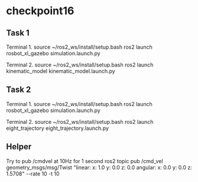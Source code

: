 # checkpoint16

## Task 1
Terminal 1.
source ~/ros2_ws/install/setup.bash
ros2 launch rosbot_xl_gazebo simulation.launch.py

Terminal 2.
source ~/ros2_ws/install/setup.bash
ros2 launch kinematic_model kinematic_model.launch.py

## Task 2
Terminal 1.
source ~/ros2_ws/install/setup.bash
ros2 launch rosbot_xl_gazebo simulation.launch.py

Terminal 2.
source ~/ros2_ws/install/setup.bash
ros2 launch eight_trajectory eight_trajectory.launch.py

## Helper
Try to pub /cmdvel at 10Hz for 1 second
ros2 topic pub /cmd_vel geometry_msgs/msg/Twist "linear:
  x: 1.0
  y: 0.0
  z: 0.0
angular:
  x: 0.0
  y: 0.0
  z: 1.5708" --rate 10 -t 10


